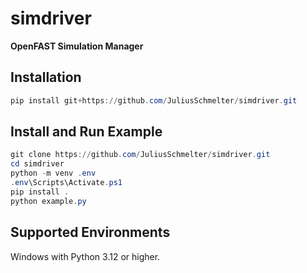 # simdriver
**OpenFAST Simulation Manager**

## Installation

```PowerShell
pip install git+https://github.com/JuliusSchmelter/simdriver.git
```

## Install and Run Example

```PowerShell
git clone https://github.com/JuliusSchmelter/simdriver.git
cd simdriver
python -m venv .env
.env\Scripts\Activate.ps1
pip install .
python example.py
```

## Supported Environments

Windows with Python 3.12 or higher.
